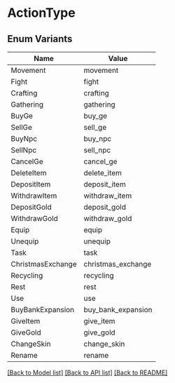 # ActionType

## Enum Variants

| Name | Value |
|---- | -----|
| Movement | movement |
| Fight | fight |
| Crafting | crafting |
| Gathering | gathering |
| BuyGe | buy_ge |
| SellGe | sell_ge |
| BuyNpc | buy_npc |
| SellNpc | sell_npc |
| CancelGe | cancel_ge |
| DeleteItem | delete_item |
| DepositItem | deposit_item |
| WithdrawItem | withdraw_item |
| DepositGold | deposit_gold |
| WithdrawGold | withdraw_gold |
| Equip | equip |
| Unequip | unequip |
| Task | task |
| ChristmasExchange | christmas_exchange |
| Recycling | recycling |
| Rest | rest |
| Use | use |
| BuyBankExpansion | buy_bank_expansion |
| GiveItem | give_item |
| GiveGold | give_gold |
| ChangeSkin | change_skin |
| Rename | rename |


[[Back to Model list]](../README.md#documentation-for-models) [[Back to API list]](../README.md#documentation-for-api-endpoints) [[Back to README]](../README.md)


